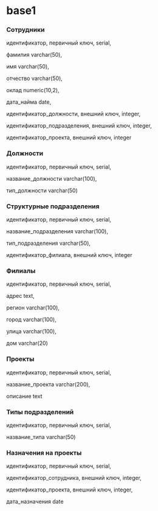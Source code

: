 # base1



### Сотрудники
идентификатор, первичный ключ, serial,

фамилия varchar(50),

имя varchar(50),

отчество varchar(50),

оклад numeric(10,2),

дата_найма date,

идентификатор_должности, внешний ключ, integer,

идентификатор_подразделения, внешний ключ, integer,

идентификатор_проекта, внешний ключ, integer


### Должности 

идентификатор, первичный ключ, serial,

название_должности varchar(100),

тип_должности varchar(50)


### Структурные подразделения 

идентификатор, первичный ключ, serial,

название_подразделения varchar(100),

тип_подразделения varchar(50),

идентификатор_филиала, внешний ключ, integer


### Филиалы 

идентификатор, первичный ключ, serial,

адрес text,

регион varchar(100),

город varchar(100),

улица varchar(100),

дом varchar(20)


### Проекты 

идентификатор, первичный ключ, serial,

название_проекта varchar(200),

описание text


### Типы подразделений 

идентификатор, первичный ключ, serial,

название_типа varchar(50)


### Назначения на проекты 

идентификатор, первичный ключ, serial,

идентификатор_сотрудника, внешний ключ, integer,

идентификатор_проекта, внешний ключ, integer,

дата_назначения date
